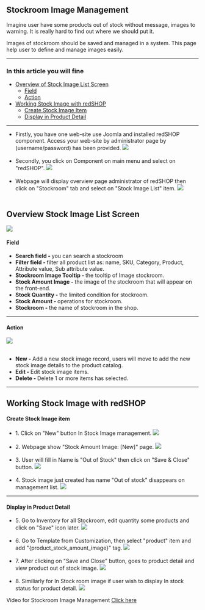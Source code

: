 ## Stockroom Image Management
Imagine user have some products out of stock without message, images to warning. It is really hard to find out where we should put it.

Images of stockroom should be saved and managed in a system. This page help user to define and manage images easily. 

<hr>

### In this article you will fine

<ul>
<li><a href="#listingScreen">Overview of Stock Image List Screen</a>
    <ul>
    <li><a href="#field">Field</a>
    <li><a href="#action">Action</a> 
    </ul>

<li><a href="#workingStockImage">Working Stock Image with redSHOP</a>
    <ul>
    <li><a href="#createItems">Create Stock Image Item</a>
    <li><a href="#productDetail">Display in Product Detail</a>
    </ul>
</ul>

<hr>

<ul>
<li>Firstly, you have one web-site use Joomla and installed redSHOP component. Access your web-site by administrator page by (username/password) has been provided.
<img src="./manual/en-US/chapters/stockroom/img/administrator.png" class="example"/><br><br>

<li>Secondly, you click on Component on main menu and select on "redSHOP".
<img src="./manual/en-US/chapters/stockroom/img/img16.png" class="example"/><br><br>

<li>Webpage will display overview page administrator of redSHOP then click on "Stockroom" tab and select on "Stock Image List" item.
<img src="./manual/en-US/chapters/stockroom/img/img17.png" class="example"/><br><br>
</ul>

<!-- Overview Stock Image List Screen -->
<h2 id="listingScreen">Overview Stock Image List Screen</h2>

<img src="./manual/en-US/chapters/stockroom/img/img18.png" class="example"/>

<h4 id="field">Field</h4>

<ul>
<li><b>Search field - </b>you can search a stockroom

<li><b>Filter field - </b>filter all product list as: name, SKU, Category, Product, Attribute value, Sub attribute value.

<li><b>Stockroom Image Tooltip -  </b>the tooltip of Image stockroom.

<li><b>Stock Amount Image - </b>the image of the stockroom that will appear on the front-end.

<li><b>Stock Quantity - </b>the limited condition for stockroom.

<li><b>Stock Amount - </b>operations for stockroom.

<li><b>Stockroom - </b>the name of stockroom in the shop.
</ul>

<hr>

<h4 id="action">Action</h4>

<img src="./manual/en-US/chapters/stockroom/img/img19.png" class="example"/><br><br>

<ul>
<li><b>New -</b> Add a new stock image record, users will move to add the new stock image details to the product catalog.

<li><b>Edit - </b>Edit stock image items.

<li><b>Delete - </b>Delete 1 or more items has selected. 
</ul>

<hr>

<!-- Working Stock Image with redSHOP -->
<h2 id="workingStockImage">Working Stock Image with redSHOP</h2>

<h4 id="createItems">Create Stock Image item</h4>

<ul>
<li>1. Click on "New" button In Stock Image management.
<img src="./manual/en-US/chapters/stockroom/img/img20.png" class="example"/><br><br>

<li>2. Webpage show "Stock Amount Image: [New]" page.
<img src="./manual/en-US/chapters/stockroom/img/img21.png" class="example"/><br><br>

<li>3. User will fill in Name is "Out of Stock" then click on "Save & Close" button.
<img src="./manual/en-US/chapters/stockroom/img/img22.png" class="example"/><br><br>

<li>4. Stock image just created has name "Out of stock" disappears on management list.
<img src="./manual/en-US/chapters/stockroom/img/img23.png" class="example"/>
</ul>

<hr>

<h4 id="productDetail">Display in Product Detail</h4>

<ul>
<li>5. Go to Inventory for all Stockroom, edit quantity some products and click on "Save" icon later.
<img src="./manual/en-US/chapters/stockroom/img/img24.png" class="example"/><br><br>

<li>6. Go to Template from Customization, then select "product" item and add "{product_stock_amount_image}" tag.
<img src="./manual/en-US/chapters/stockroom/img/img25.png" class="example"/><br><br>

<li>7. After clicking on "Save and Close" button, goes to product detail and view product out of stock image.
<img src="./manual/en-US/chapters/stockroom/img/img26.png" class="example"/><br><br>

<li>8. Similiarly for In Stock room image if user wish to display In stock status for product detail.
<img src="./manual/en-US/chapters/stockroom/img/img27.png" class="example"/>
</ul>

Video for Stockroom Image Management  <a href="https://redshop.fleeq.io/l/meoqc3afcu-tkqwsf26ui">Click here</a>